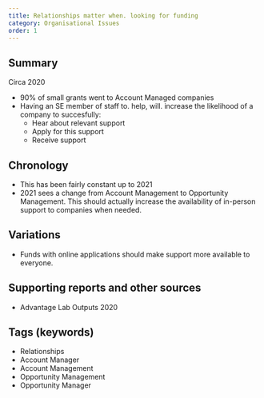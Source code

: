 ```yaml
---
title: Relationships matter when. looking for funding
category: Organisational Issues
order: 1
---
```


## Summary

Circa 2020 
- 90% of small grants went to Account Managed companies
- Having an SE member of staff to. help, will. increase the likelihood of a company to succesfully: 
  - Hear about relevant support
  - Apply for this support
  - Receive support

## Chronology

- This has been fairly constant up to 2021
- 2021 sees a change from Account Management to Opportunity Management. This should actually increase the availability of in-person support to companies when needed. 


## Variations

- Funds with online applications should make support more available to everyone.


## Supporting reports and other sources

- Advantage Lab Outputs 2020
 
## Tags (keywords)
- Relationships
- Account Manager
- Account Management
- Opportunity Management
- Opportunity Manager

